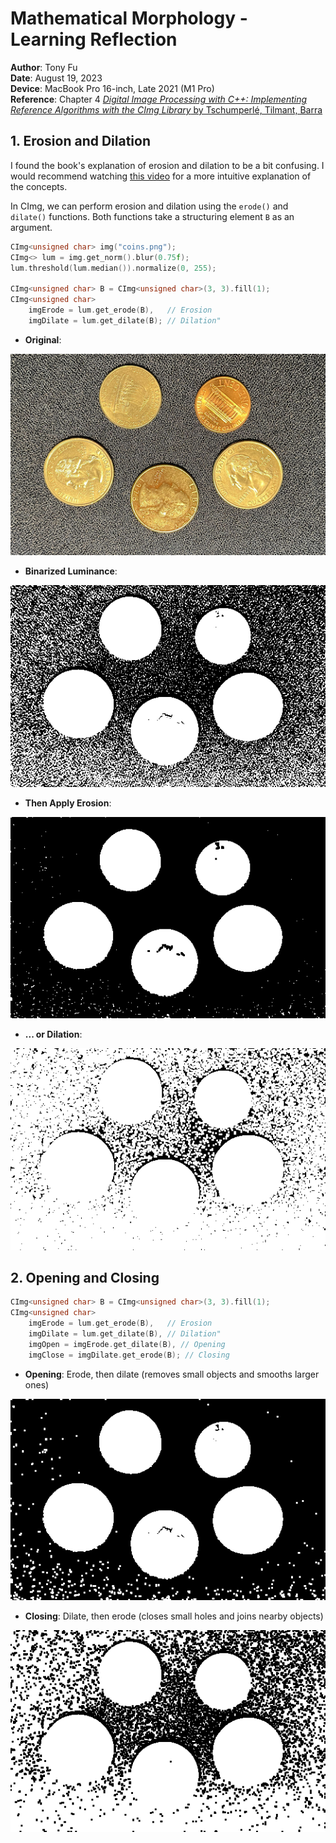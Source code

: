# Mathematical Morphology - Learning Reflection

**Author**: Tony Fu  
**Date**: August 19, 2023  
**Device**: MacBook Pro 16-inch, Late 2021 (M1 Pro)  
**Reference**: Chapter 4 [*Digital Image Processing with C++: Implementing Reference Algorithms with the CImg Library* by Tschumperlé, Tilmant, Barra](https://www.amazon.com/Digital-Image-Processing-Implementing-Algorithms/dp/1032347538)

## 1. Erosion and Dilation

I found the book's explanation of erosion and dilation to be a bit confusing. I would recommend watching [this video](https://youtu.be/rP1KZb3llCY) for a more intuitive explanation of the concepts.

In CImg, we can perform erosion and dilation using the `erode()` and `dilate()` functions. Both functions take a structuring element `B` as an argument.

```cpp
CImg<unsigned char> img("coins.png");
CImg<> lum = img.get_norm().blur(0.75f);
lum.threshold(lum.median()).normalize(0, 255);

CImg<unsigned char> B = CImg<unsigned char>(3, 3).fill(1);
CImg<unsigned char>
    imgErode = lum.get_erode(B),   // Erosion
    imgDilate = lum.get_dilate(B); // Dilation"
```
- **Original**:

![original](images/coins.png)

- **Binarized Luminance**:

![threshold](results/04/coins_threshold.png)

- **Then Apply Erosion**: 

![erosion](results/04/coins_erosion.png)

- **... or Dilation**: 

![dilation](results/04/coins_dilation.png)


## 2. Opening and Closing

```cpp
CImg<unsigned char> B = CImg<unsigned char>(3, 3).fill(1);
CImg<unsigned char>
    imgErode = lum.get_erode(B),   // Erosion
    imgDilate = lum.get_dilate(B), // Dilation"
    imgOpen = imgErode.get_dilate(B), // Opening
    imgClose = imgDilate.get_erode(B); // Closing
```

- **Opening**: Erode, then dilate (removes small objects and smooths larger ones)

![opening](results/04/coins_opening.png)

- **Closing**: Dilate, then erode (closes small holes and joins nearby objects)

![closing](results/04/coins_closing.png)

